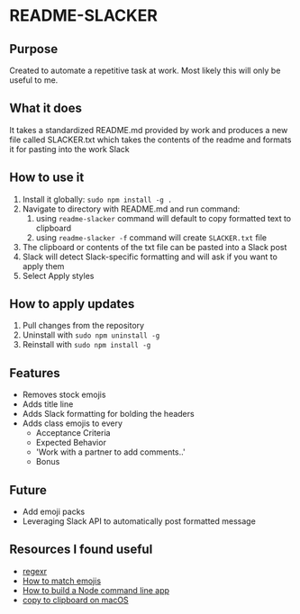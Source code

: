 # README-SLACKER

## Purpose

Created to automate a repetitive task at work. Most likely this will only be useful to me.

## What it does

It takes a standardized README.md provided by work and produces a new file called SLACKER.txt which takes the contents of the readme and formats it for pasting into the work Slack

## How to use it

1. Install it globally:
   `sudo npm install -g .`
2. Navigate to directory with README.md and run command:
   1. using `readme-slacker` command will default to copy formatted text to clipboard
   2. using `readme-slacker -f` command will create `SLACKER.txt` file
3. The clipboard or contents of the txt file can be pasted into a Slack post
4. Slack will detect Slack-specific formatting and will ask if you want to apply them
5. Select Apply styles

## How to apply updates

1. Pull changes from the repository
2. Uninstall with `sudo npm uninstall -g`
3. Reinstall with `sudo npm install -g`

## Features

- Removes stock emojis
- Adds title line
- Adds Slack formatting for bolding the headers
- Adds class emojis to every
  - Acceptance Criteria
  - Expected Behavior
  - 'Work with a partner to add comments..'
  - Bonus

## Future

- Add emoji packs
- Leveraging Slack API to automatically post formatted message

## Resources I found useful

- [regexr](https://regexr.com/)
- [How to match emojis](https://www.freecodecamp.org/news/how-to-use-regex-to-match-emoji-including-discord-emotes/)
- [How to build a Node command line app](https://developer.okta.com/blog/2019/06/18/command-line-app-with-nodejs)
- [copy to clipboard on macOS](https://stackoverflow.com/questions/7778539/copy-to-clipboard-in-node-js)
